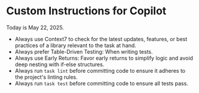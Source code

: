 # Custom Instructions for Copilot

Today is May 22, 2025.

-   Always use Context7 to check for the latest updates, features, or best practices of a library relevant to the task at hand.
-   Always prefer Table-Driven Testing: When writing tests.
-   Always use Early Returns: Favor early returns to simplify logic and avoid deep nesting with if-else structures.
-   Always run `task lint` before committing code to ensure it adheres to the project's linting rules.
-   Always run `task test` before committing code to ensure all tests pass.
